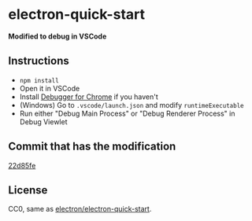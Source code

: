 # electron-quick-start

**Modified to debug in VSCode**

## Instructions

- `npm install`
- Open it in VSCode
- Install [Debugger for Chrome](https://marketplace.visualstudio.com/items/msjsdiag.debugger-for-chrome) if you haven't
- (Windows) Go to `.vscode/launch.json` and modify `runtimeExecutable`
- Run either "Debug Main Process" or "Debug Renderer Process" in Debug Viewlet

## Commit that has the modification

[22d85fe](https://github.com/octref/vscode-electron-debug/commit/22d85fe0d736b0842a7d3ad66b50c4097a8a4005)

## License

CC0, same as [electron/electron-quick-start](https://github.com/electron/electron-quick-start).